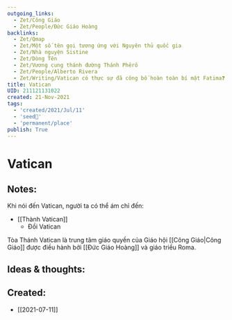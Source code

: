```yaml
---
outgoing_links:
  - Zet/Công Giáo
  - Zet/People/Đức Giáo Hoàng
backlinks:
  - Zet/Qmap
  - Zet/Một số tên gọi tương ứng với Nguyên thủ quốc gia
  - Zet/Nhà nguyện Sistine
  - Zet/Dòng Tên
  - Zet/Vương cung thánh đường Thánh Phêrô
  - Zet/People/Alberto Rivera
  - Zet/Writing/Vatican có thực sự đã công bố hoàn toàn bí mật Fatima❓
title: Vatican
UID: 211121131022
created: 21-Nov-2021
tags:
  - 'created/2021/Jul/11'
  - 'seed🥜'
  - 'permanent/place'
publish: True
---
```

# Vatican

## Notes:
Khi nói đến Vatican, người ta có thể ám chỉ đến:
- [[Thành Vatican]]
	- Đồi Vatican

Tòa Thánh Vatican là trung tâm giáo quyền của Giáo hội [[Công Giáo|Công Giáo]] được điều hành bởi [[Đức Giáo Hoàng]] và giáo triều Roma.

## Ideas & thoughts:



## Created:
- [[2021-07-11]]
